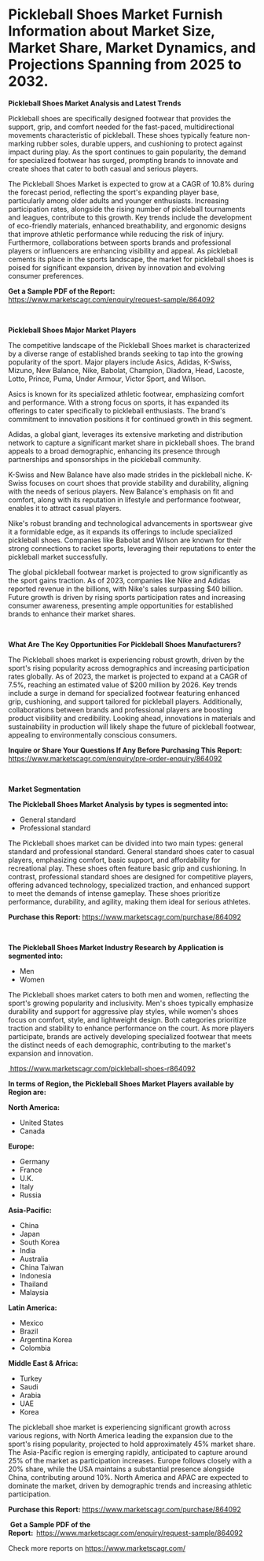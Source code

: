 <p><h1>Pickleball Shoes Market Furnish Information about Market Size, Market Share, Market Dynamics, and Projections Spanning from 2025 to 2032.</h1></p><p><strong>Pickleball Shoes Market Analysis and Latest Trends</strong></p>
<p><p>Pickleball shoes are specifically designed footwear that provides the support, grip, and comfort needed for the fast-paced, multidirectional movements characteristic of pickleball. These shoes typically feature non-marking rubber soles, durable uppers, and cushioning to protect against impact during play. As the sport continues to gain popularity, the demand for specialized footwear has surged, prompting brands to innovate and create shoes that cater to both casual and serious players.</p><p>The Pickleball Shoes Market is expected to grow at a CAGR of 10.8% during the forecast period, reflecting the sport's expanding player base, particularly among older adults and younger enthusiasts. Increasing participation rates, alongside the rising number of pickleball tournaments and leagues, contribute to this growth. Key trends include the development of eco-friendly materials, enhanced breathability, and ergonomic designs that improve athletic performance while reducing the risk of injury. Furthermore, collaborations between sports brands and professional players or influencers are enhancing visibility and appeal. As pickleball cements its place in the sports landscape, the market for pickleball shoes is poised for significant expansion, driven by innovation and evolving consumer preferences.</p></p>
<p><strong>Get a Sample PDF of the Report:&nbsp;</strong> <a href="https://www.marketscagr.com/enquiry/request-sample/864092?utm_campaign=2116&utm_medium=2&utm_source=Github&utm_content=ia&utm_term=05042025&utm_id=pickleball-shoes">https://www.marketscagr.com/enquiry/request-sample/864092</a></p>
<p>&nbsp;</p>
<p><strong>Pickleball Shoes Major Market Players</strong></p>
<p><p>The competitive landscape of the Pickleball Shoes market is characterized by a diverse range of established brands seeking to tap into the growing popularity of the sport. Major players include Asics, Adidas, K-Swiss, Mizuno, New Balance, Nike, Babolat, Champion, Diadora, Head, Lacoste, Lotto, Prince, Puma, Under Armour, Victor Sport, and Wilson.</p><p>Asics is known for its specialized athletic footwear, emphasizing comfort and performance. With a strong focus on sports, it has expanded its offerings to cater specifically to pickleball enthusiasts. The brand's commitment to innovation positions it for continued growth in this segment.</p><p>Adidas, a global giant, leverages its extensive marketing and distribution network to capture a significant market share in pickleball shoes. The brand appeals to a broad demographic, enhancing its presence through partnerships and sponsorships in the pickleball community.</p><p>K-Swiss and New Balance have also made strides in the pickleball niche. K-Swiss focuses on court shoes that provide stability and durability, aligning with the needs of serious players. New Balance's emphasis on fit and comfort, along with its reputation in lifestyle and performance footwear, enables it to attract casual players.</p><p>Nike's robust branding and technological advancements in sportswear give it a formidable edge, as it expands its offerings to include specialized pickleball shoes. Companies like Babolat and Wilson are known for their strong connections to racket sports, leveraging their reputations to enter the pickleball market successfully.</p><p>The global pickleball footwear market is projected to grow significantly as the sport gains traction. As of 2023, companies like Nike and Adidas reported revenue in the billions, with Nike's sales surpassing $40 billion. Future growth is driven by rising sports participation rates and increasing consumer awareness, presenting ample opportunities for established brands to enhance their market shares.</p></p>
<p>&nbsp;</p>
<p><strong>What Are The Key Opportunities For Pickleball Shoes Manufacturers?</strong></p>
<p><p>The Pickleball shoes market is experiencing robust growth, driven by the sport's rising popularity across demographics and increasing participation rates globally. As of 2023, the market is projected to expand at a CAGR of 7.5%, reaching an estimated value of $200 million by 2026. Key trends include a surge in demand for specialized footwear featuring enhanced grip, cushioning, and support tailored for pickleball players. Additionally, collaborations between brands and professional players are boosting product visibility and credibility. Looking ahead, innovations in materials and sustainability in production will likely shape the future of pickleball footwear, appealing to environmentally conscious consumers.</p></p>
<p><strong>Inquire or Share Your Questions If Any Before Purchasing This Report:</strong> <a href="https://www.marketscagr.com/enquiry/pre-order-enquiry/864092?utm_campaign=2116&utm_medium=2&utm_source=Github&utm_content=ia&utm_term=05042025&utm_id=pickleball-shoes">https://www.marketscagr.com/enquiry/pre-order-enquiry/864092</a></p>
<p>&nbsp;</p>
<p><strong>Market Segmentation</strong></p>
<p><strong>The Pickleball Shoes Market Analysis by types is segmented into:</strong></p>
<p><ul><li>General standard</li><li>Professional standard</li></ul></p>
<p><p>The Pickleball shoes market can be divided into two main types: general standard and professional standard. General standard shoes cater to casual players, emphasizing comfort, basic support, and affordability for recreational play. These shoes often feature basic grip and cushioning. In contrast, professional standard shoes are designed for competitive players, offering advanced technology, specialized traction, and enhanced support to meet the demands of intense gameplay. These shoes prioritize performance, durability, and agility, making them ideal for serious athletes.</p></p>
<p><strong>Purchase this Report:&nbsp;</strong><a href="https://www.marketscagr.com/purchase/864092?utm_campaign=2116&utm_medium=2&utm_source=Github&utm_content=ia&utm_term=05042025&utm_id=pickleball-shoes">https://www.marketscagr.com/purchase/864092</a></p>
<p>&nbsp;</p>
<p><strong>The Pickleball Shoes Market Industry Research by Application is segmented into:</strong></p>
<p><ul><li>Men</li><li>Women</li></ul></p>
<p><p>The Pickleball shoes market caters to both men and women, reflecting the sport's growing popularity and inclusivity. Men's shoes typically emphasize durability and support for aggressive play styles, while women's shoes focus on comfort, style, and lightweight design. Both categories prioritize traction and stability to enhance performance on the court. As more players participate, brands are actively developing specialized footwear that meets the distinct needs of each demographic, contributing to the market's expansion and innovation.</p></p>
<p><a href="https://www.marketscagr.com/pickleball-shoes-r864092?utm_campaign=2116&utm_medium=2&utm_source=Github&utm_content=ia&utm_term=05042025&utm_id=pickleball-shoes">&nbsp;https://www.marketscagr.com/pickleball-shoes-r864092</a></p>
<p><strong>In terms of Region, the Pickleball Shoes Market Players available by Region are:</strong></p>
<p>
    <p> <strong> North America: </strong>
        <ul>
            <li>United States</li>
            <li>Canada</li>
        </ul>
        </p> 
    <p> <strong> Europe: </strong>
        <ul>
            <li>Germany</li>
            <li>France</li>
            <li>U.K.</li>
            <li>Italy</li>
            <li>Russia</li>
        </ul>
        </p> 
    <p> <strong> Asia-Pacific: </strong>
        <ul>
            <li>China</li>
            <li>Japan</li>
            <li>South Korea</li>
            <li>India</li>
            <li>Australia</li>
            <li>China Taiwan</li>
            <li>Indonesia</li>
            <li>Thailand</li>
            <li>Malaysia</li>
        </ul>
        </p> 
    <p> <strong> Latin America: </strong>
        <ul>
            <li>Mexico</li>
            <li>Brazil</li>
            <li>Argentina Korea</li>
            <li>Colombia</li>
        </ul>
        </p> 
    <p> <strong> Middle East & Africa: </strong>
        <ul>
            <li>Turkey</li>
            <li>Saudi</li>
            <li>Arabia</li>
            <li>UAE</li>
            <li>Korea</li>
        </ul>
    </p>
    </p>
<p><p>The pickleball shoe market is experiencing significant growth across various regions, with North America leading the expansion due to the sport's rising popularity, projected to hold approximately 45% market share. The Asia-Pacific region is emerging rapidly, anticipated to capture around 25% of the market as participation increases. Europe follows closely with a 20% share, while the USA maintains a substantial presence alongside China, contributing around 10%. North America and APAC are expected to dominate the market, driven by demographic trends and increasing athletic participation.</p></p>
<p><strong>Purchase this Report: </strong><a href="https://www.marketscagr.com/purchase/864092?utm_campaign=2116&utm_medium=2&utm_source=Github&utm_content=ia&utm_term=05042025&utm_id=pickleball-shoes">https://www.marketscagr.com/purchase/864092</a></p>
<p>&nbsp;<strong>Get a Sample PDF of the Report:&nbsp;&nbsp;</strong><a href="https://www.marketscagr.com/enquiry/request-sample/864092?utm_campaign=2116&utm_medium=2&utm_source=Github&utm_content=ia&utm_term=05042025&utm_id=pickleball-shoes">https://www.marketscagr.com/enquiry/request-sample/864092</a></p>
<p><strong></strong></p>
<p>Check more reports on <a href="https://www.marketscagr.com/?utm_campaign=2116&utm_medium=2&utm_source=Github&utm_content=ia&utm_term=05042025&utm_id=pickleball-shoes">https://www.marketscagr.com/</a></p>